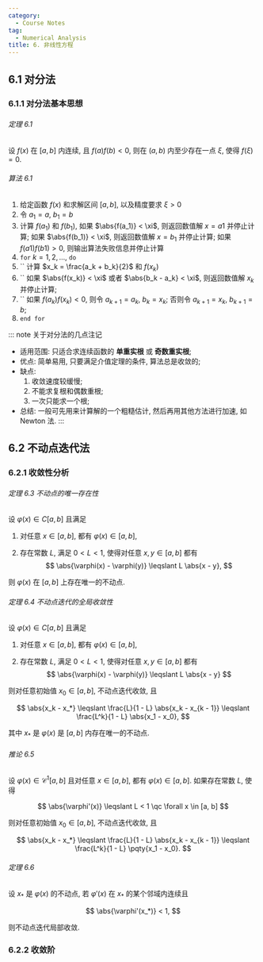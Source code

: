 ```yaml
---
category:
  - Course Notes
tag:
  - Numerical Analysis
title: 6. 非线性方程
---
```


## 6.1 对分法

### 6.1.1 对分法基本思想

###### 定理 6.1

设 $f(x)$ 在 $[a, b]$ 内连续, 且 $f(a) f(b) < 0$, 则在 $(a, b)$ 内至少存在一点 $\xi$, 使得 $f(\xi) = 0$.

###### 算法 6.1

1. 给定函数 $f(x)$ 和求解区间 $[a, b]$, 以及精度要求 $\xi > 0$
2. 令 $a_1 = a$, $b_1 = b$
3. 计算 $f(a_1)$ 和 $f(b_1)$, 如果 $\abs{f(a_1)} < \xi$, 则返回数值解 $x = a1$ 并停止计算; 如果 $\abs{f(b_1)} < \xi$, 则返回数值解 $x = b_1$ 并停止计算; 如果 $f(a1) f(b1) > 0$, 则输出算法失败信息并停止计算
4. `for` $k = 1, 2, \dots,$ `do`
5. `` 计算 $x_k = \frac{a_k + b_k}{2}$ 和 $f(x_k)$
6. `` 如果 $\abs{f(x_k)} < \xi$ 或者 $\abs{b_k - a_k} < \xi$, 则返回数值解 $x_k$ 并停止计算;
7. `` 如果 $f(a_k) f(x_k) < 0$, 则令 $a_{k + 1} = a_k$, $b_k = x_k$; 否则令 $a_{k + 1} = x_k$, $b_{k + 1} = b$;
8. `end for`

::: note 关于对分法的几点注记

- 适用范围: 只适合求连续函数的 **单重实根** 或 **奇数重实根**;
- 优点: 简单易用, 只要满足介值定理的条件, 算法总是收敛的;
- 缺点:
  1. 收敛速度较缓慢;
  2. 不能求复根和偶数重根;
  3. 一次只能求一个根;
- 总结: 一般可先用来计算解的一个粗糙估计, 然后再用其他方法进行加速, 如 Newton 法.
  :::

## 6.2 不动点迭代法

### 6.2.1 收敛性分析

###### 定理 6.3 不动点的唯一存在性

设 $\varphi(x) \in C[a, b]$ 且满足

1. 对任意 $x \in [a, b]$, 都有 $\varphi(x) \in [a, b]$,

2. 存在常数 $L$, 满足 $0 < L < 1$, 使得对任意 $x, y \in [a, b]$ 都有
   $$
   \abs{\varphi(x) - \varphi(y)} \leqslant L \abs{x - y},
   $$

则 $\varphi(x)$ 在 $[a, b]$ 上存在唯一的不动点.

###### 定理 6.4 不动点迭代的全局收敛性

设 $\varphi(x) \in C[a, b]$ 且满足

1. 对任意 $x \in [a, b]$, 都有 $\varphi(x) \in [a, b]$,

2. 存在常数 $L$, 满足 $0 < L < 1$, 使得对任意 $x, y \in [a, b]$ 都有
   $$
   \abs{\varphi(x) - \varphi(y)} \leqslant L \abs{x - y}
   $$

则对任意初始值 $x_0 \in [a, b]$, 不动点迭代收敛, 且

$$
\abs{x_k - x_*} \leqslant \frac{L}{1 - L} \abs{x_k - x_{k - 1}} \leqslant \frac{L^k}{1 - L} \abs{x_1 - x_0},
$$

其中 $x_*$ 是 $\varphi(x)$ 是 $[a, b]$ 内存在唯一的不动点.

###### 推论 6.5

设 $\varphi(x) \in \mathcal{C}^1[a, b]$ 且对任意 $x \in [a, b]$, 都有 $\varphi(x) \in [a, b]$. 如果存在常数 $L$, 使得

$$
\abs{\varphi'(x)} \leqslant L < 1 \qc \forall x \in [a, b]
$$

则对任意初始值 $x_0 \in [a, b]$, 不动点迭代收敛, 且

$$
\abs{x_k - x_*} \leqslant \frac{L}{1 - L} \abs{x_k - x_{k - 1}} \leqslant \frac{L^k}{1 - L} \pqty{x_1 - x_0}.
$$

###### 定理 6.6

设 $x_*$ 是 $\varphi(x)$ 的不动点, 若 $\varphi'(x)$ 在 $x_*$ 的某个邻域内连续且

$$
\abs{\varphi'(x_*)} < 1,
$$

则不动点迭代局部收敛.

### 6.2.2 收敛阶
